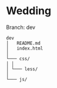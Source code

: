 # Wedding

Branch: dev

```
dev
│   README.md
│   index.html
│
└─── css/
│ │
│ └─── less/
│
└─── js/
```
